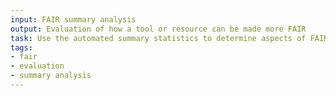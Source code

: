 ```yaml
---
input: FAIR summary analysis
output: Evaluation of how a tool or resource can be made more FAIR
task: Use the automated summary statistics to determine aspects of FAIRness that can be improved upon
tags:
- fair
- evaluation
- summary analysis
---
```

